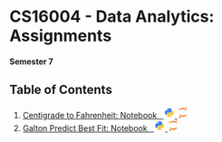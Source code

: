 # CS16004 - Data Analytics: Assignments
#### Semester 7

## Table of Contents
1. [Centigrade to Fahrenheit: Notebook &nbsp;&nbsp;<img height="20" width="20" src="/src/python.png" />&nbsp;<img height="20" width="20" src="/src/jupyter.svg" />](https://github.com/K-Kraken/Data-Analytics-Assignment/blob/master/Centigrade_to_Fahrenheit.ipynb)
2. [Galton Predict Best Fit: Notebook &nbsp;&nbsp;<img height="20" width="20" src="/src/python.png" />&nbsp;<img height="20" width="20" src="/src/jupyter.svg" />](https://github.com/K-Kraken/Data-Analytics-Assignment/blob/master/Galton_Predict_Best_Fit.ipynb)
